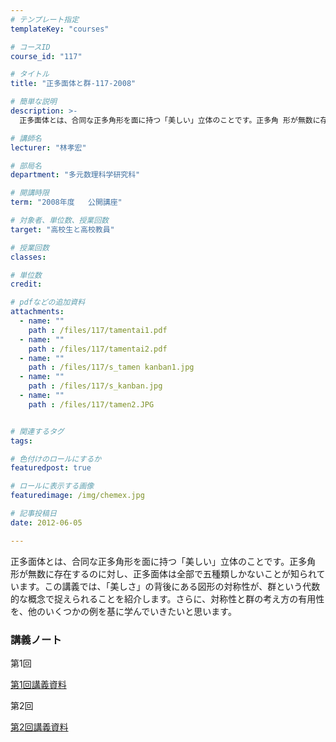 ```yaml
---
# テンプレート指定
templateKey: "courses"

# コースID
course_id: "117"

# タイトル
title: "正多面体と群-117-2008"

# 簡単な説明
description: >-
  正多面体とは、合同な正多角形を面に持つ「美しい」立体のことです。正多角 形が無数に存在するのに対し、正多面体は全部で五種類しかないことが知られています。この講義では、「美しさ」の背後にある図形の対称性...

# 講師名
lecturer: "林孝宏"

# 部局名
department: "多元数理科学研究科"

# 開講時限
term: "2008年度	公開講座"

# 対象者、単位数、授業回数
target: "高校生と高校教員"

# 授業回数
classes: 

# 単位数
credit: 

# pdfなどの追加資料
attachments: 
  - name: "" 
    path : /files/117/tamentai1.pdf
  - name: "" 
    path : /files/117/tamentai2.pdf
  - name: "" 
    path : /files/117/s_tamen kanban1.jpg
  - name: "" 
    path : /files/117/s_kanban.jpg
  - name: "" 
    path : /files/117/tamen2.JPG


# 関連するタグ
tags:

# 色付けのロールにするか
featuredpost: true

# ロールに表示する画像
featuredimage: /img/chemex.jpg

# 記事投稿日
date: 2012-06-05

---
```

正多面体とは、合同な正多角形を面に持つ「美しい」立体のことです。正多角 形が無数に存在するのに対し、正多面体は全部で五種類しかないことが知られています。この講義では、「美しさ」の背後にある図形の対称性が、群という代数的な概念で捉えられることを紹介します。さらに、対称性と群の考え方の有用性を、他のいくつかの例を基に学んでいきたいと思います。




### 講義ノート

第1回 


[第1回講義資料](/files/117/tamentai1.pdf) 

第2回 


[第2回講義資料](/files/117/tamentai2.pdf) 


